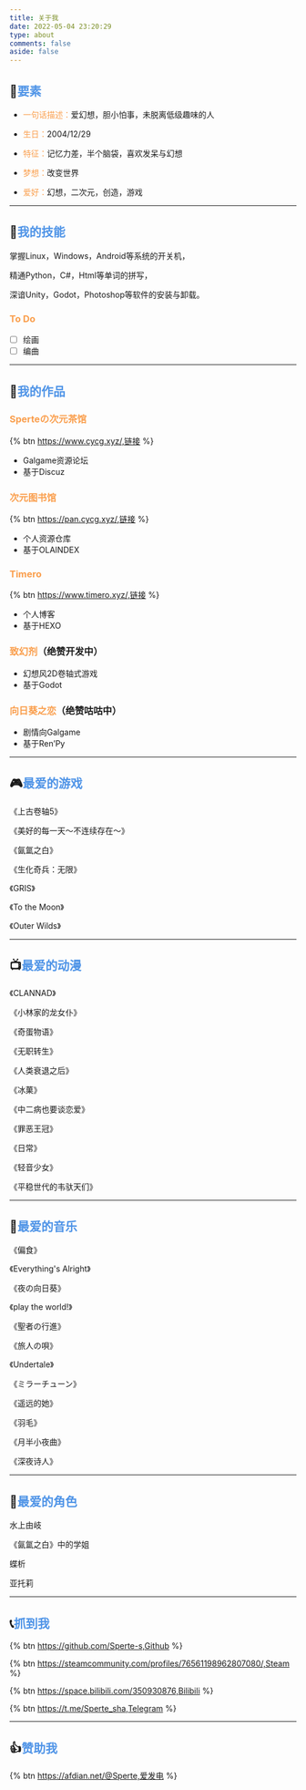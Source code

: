 ```yaml
---
title: 关于我
date: 2022-05-04 23:20:29
type: about
comments: false
aside: false
---
```


## 🌸<font color= #4f94e7 >要素</font>

- <font color= #fa9e4c >一句话描述：</font>爱幻想，胆小怕事，未脱离低级趣味的人

- <font color= #fa9e4c >生日：</font>2004/12/29

- <font color= #fa9e4c >特征：</font>记忆力差，半个脑袋，喜欢发呆与幻想

- <font color= #fa9e4c >梦想：</font>改变世界

- <font color= #fa9e4c >爱好：</font>幻想，二次元，创造，游戏

------------------------

## 🧰<font color= #4f94e7 >我的技能</font>

掌握Linux，Windows，Android等系统的开关机，

精通Python，C#，Html等单词的拼写，

深谙Unity，Godot，Photoshop等软件的安装与卸载。

### <font color= #fa9e4c >To Do</font>

- [ ] 绘画
- [ ] 编曲  

------------------------

## 🎨<font color= #4f94e7 >我的作品</font>

### <font color= #fa9e4c >Sperteの次元茶馆</font>

{% btn https://www.cycg.xyz/,链接 %}

- Galgame资源论坛
- 基于Discuz

### <font color= #fa9e4c >次元图书馆</font>

{% btn https://pan.cycg.xyz/,链接 %}

- 个人资源仓库
- 基于OLAINDEX

### <font color= #fa9e4c >Timero</font>

{% btn https://www.timero.xyz/,链接 %}

- 个人博客
- 基于HEXO

### <font color= #fa9e4c >致幻剂</font>（绝赞开发中）

- 幻想风2D卷轴式游戏
- 基于Godot

### <font color= #fa9e4c >向日葵之恋</font>（绝赞咕咕中）

- 剧情向Galgame
- 基于Ren’Py

------------------------

## 🎮<font color= #4f94e7 >最爱的游戏</font>

《上古卷轴5》

《美好的每一天～不连续存在～》

《氤氲之白》

《生化奇兵：无限》

《GRIS》

《To the Moon》

《Outer Wilds》

------------------------

## 📺<font color= #4f94e7 >最爱的动漫</font>

《CLANNAD》

《小林家的龙女仆》

《奇蛋物语》

《无职转生》

《人类衰退之后》

《冰菓》

《中二病也要谈恋爱》

《罪恶王冠》

《日常》

《轻音少女》

《平稳世代的韦驮天们》

------------------------

## 🎵<font color= #4f94e7 >最爱的音乐</font>

《偏食》

《Everything's Alright》

《夜の向日葵》

《play the world!》

《聖者の行進》

《旅人の唄》

《Undertale》

《ミラーチューン》

《遥远的她》

《羽毛》

《月半小夜曲》

《深夜诗人》

------------------------

## 🤍<font color= #4f94e7 >最爱的角色</font>

水上由岐

《氤氲之白》中的学姐

蝶析

亚托莉

------------------------

## 📞<font color= #4f94e7 >抓到我</font>

{% btn https://github.com/Sperte-s,Github %}

{% btn https://steamcommunity.com/profiles/76561198962807080/,Steam %}

{% btn https://space.bilibili.com/350930876,Bilibili %}

{% btn https://t.me/Sperte_sha,Telegram %}

------------------------

## 👍<font color= #4f94e7 >赞助我</font>

{% btn https://afdian.net/@Sperte,爱发电 %}
